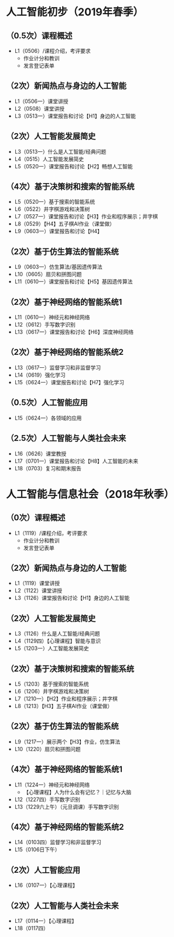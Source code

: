 # 人工智能初步（2019年春季）
## （0.5次）课程概述
 - L1（0506）/课程介绍，考评要求
   - 作业计分和教训
   - 发言登记表单
## （2次）新闻热点与身边的人工智能
 - L1（0506一）课堂讲授
 - L2（0508）课堂讲授
 - L3（0513一）课堂报告和讨论【H1】身边的人工智能

## （2次）人工智能发展简史
 - L3（0513一）什么是人工智能/经典问题
 - L4（0515）人工智能发展简史
 - L5（0520一）课堂报告和讨论【H2】畅想人工智能

## （4次）基于决策树和搜索的智能系统
 - L5（0520一）基于搜索的智能系统
 - L6（0522）井字棋游戏和决策树
 - L7（0527一）课堂报告和讨论【H3】作业和程序展示；井字棋
 - L8（0529）【H4】五子棋AI作业（课堂做）
 - L9（0603一）课堂报告和讨论【H4】

## （2次）基于仿生算法的智能系统
 - L9（0603一）仿生算法/基因遗传算法
 - L10（0605）扇贝和拼图问题
 - L11（0610一）课堂报告和讨论【H5】基因遗传算法

## （2次）基于神经网络的智能系统1
 - L11（0610一）神经元和神经网络
 - L12（0612）手写数字识别
 - L13（0617一）课堂报告和讨论【H6】深度神经网络

## （2次）基于神经网络的智能系统2
 - L13（0617一）监督学习和非监督学习
 - L14（0619）强化学习
 - L15（0624一）课堂报告和讨论【H7】强化学习

## （0.5次）人工智能应用
 - L15（0624一）各领域的应用

## （2.5次）人工智能与人类社会未来
 - L16（0626）课堂教授
 - L17（0701一）课堂报告和讨论【H8】人工智能的未来
 - L18（0703）复习和期末报告
 

# 人工智能与信息社会（2018年秋季）
## （0次）课程概述
 - L1（1119）/课程介绍，考评要求
   - 作业计分和教训
   - 发言登记表单
## （2次）新闻热点与身边的人工智能
 - L1（1119）课堂讲授
 - L2（1122）课堂讲授
 - L3（1126）课堂报告和讨论【H1】身边的人工智能

## （2次）人工智能发展简史
 - L3（1126）什么是人工智能/经典问题
 - L4（1129四）【心理课程】智能与意识
 - L5（1203一）人工智能发展简史
## （2次）基于决策树和搜索的智能系统
 - L5（1203）基于搜索的智能系统
 - L6（1206）井字棋游戏和决策树
 - L7（1210一）【H2】作业和程序展示；井字棋
 - L8（1213）【H3】五子棋AI作业（课堂做）
## （2次）基于仿生算法的智能系统
 - L9（1217一）展示两个【H3】作业，仿生算法
 - L10（1220）扇贝和拼图问题

## （4次）基于神经网络的智能系统1
 - L11（1224一）神经元和神经网络
   - 【心理课程】人为什么会有记忆？｜记忆与大脑
 - L12（1227四）手写数字识别
 - L13（1229六上午）（元旦调课）手写数字识别

## （4次）基于神经网络的智能系统2
 - L14（0103四）监督学习和非监督学习
 - L15（0106日下午）

## （2次）人工智能应用
 - L16（0107一）【心理课程】

## （2次）人工智能与人类社会未来
 - L17（0114一）【心理课程】
 - L18（0117四）